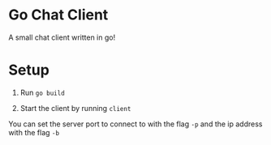 # Go Chat Client
A small chat client written in go!

# Setup
1. Run `go build`

2. Start the client by running `client`

You can set the server port to connect to with the flag `-p` and the ip address with the flag `-b`
